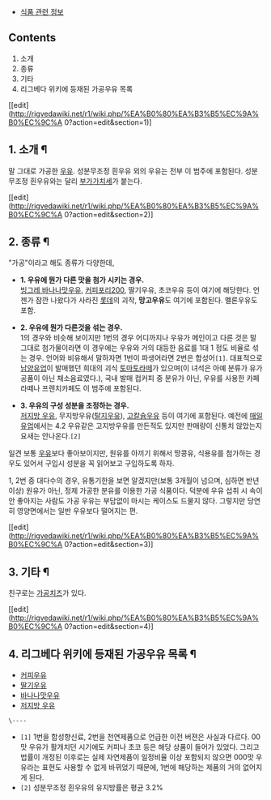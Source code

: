   * [식품 관련 정보](%EC%8B%9D%ED%92%88%20%EA%B4%80%EB%A0%A8%20%EC%A0%95%EB%B3%B4.md)  

## Contents

    

1. 소개 
2. 종류 
3. 기타 
4. 리그베다 위키에 등재된 가공우유 목록 

[[edit](http://rigvedawiki.net/r1/wiki.php/%EA%B0%80%EA%B3%B5%EC%9A%B0%EC%9C%A
0?action=edit&section=1)]

## 1. 소개 ¶

말 그대로 가공한 [우유](%EC%9A%B0%EC%9C%A0.md). 성분무조정 흰우유 외의 우유는 전부 이 범주에 포함된다.
성분무조정 흰우유와는 달리 [부가가치세](%EB%B6%80%EA%B0%80%EA%B0%80%EC%B9%98%EC%84%B8.md)가
붙는다.

  

[[edit](http://rigvedawiki.net/r1/wiki.php/%EA%B0%80%EA%B3%B5%EC%9A%B0%EC%9C%A
0?action=edit&section=2)]

## 2. 종류 ¶

"가공"이라고 해도 종류가 다양한데,

  

  * **1\. 우유에 뭔가 다른 맛을 첨가 시키는 경우.**  
[빙그레 바나나맛우유](%EB%B9%99%EA%B7%B8%EB%A0%88%20%EB%B0%94%EB%82%98%EB%82%98%EB%A7%9B%EC%9A%B0%EC%9C%A0.md), [커피포리200](%EC%BB%A4%ED%94%BC%ED%8F%AC%EB%A6%AC%20200.md), 딸기우유, 초코우유 등이 여기에
해당한다. 언젠가 잠깐 나왔다가 사라진 [롯데](%EB%A1%AF%EB%8D%B0.md)의 괴작, **망고우유**도 여기에 포함된다.
멜론우유도 포함.  

  * **2\. 우유에 뭔가 다른것을 섞는 경우.**  
1의 경우와 비슷해 보이지만 1번의 경우 어디까지나 우유가 메인이고 다른 것은 말 그대로 첨가물이라면 이 경우에는 우유와 거의 대등한 음료를
1대 1 정도 비율로 섞는 경우. 언어와 비유해서 말하자면 1번이 파생어라면 2번은 합성어`[1]`. 대표적으로
[남양유업](%EB%82%A8%EC%96%91%EC%9C%A0%EC%97%85.md)이 발매했던 희대의 괴식
[토마토라떼](%ED%86%A0%EB%A7%88%ED%86%A0%EB%9D%BC%EB%96%BC.md)가 있으며(이 녀석은 아예 분류가
유가공품이 아닌 채소음료였다.), 국내 발매 컵커피 중 분유가 아닌, 우유를 사용한 카페라떼나 프렌치카페도 이 범주에 포함된다.  

  * **3\. 우유의 구성 성분을 조정하는 경우.**  
[저지방 우유](%EC%A0%80%EC%A7%80%EB%B0%A9%20%EC%9A%B0%EC%9C%A0.md),
무지방우유([탈지우유](%ED%83%88%EC%A7%80%EC%9A%B0%EC%9C%A0.md)), [고칼슘우유](%EA%B3%A0%EC%B9%BC%EC%8A%98%20%EC%9A%B0%EC%9C%A0.md) 등이 여기에 포함된다. 예전에
[매일유업](%EB%A7%A4%EC%9D%BC%EC%9C%A0%EC%97%85.md)에서는 4.2 우유같은 고지방우유를 만든적도 있지만
판매량이 신통치 않았는지 요새는 안나온다.`[2]`  

일견 보통 [우유](%EC%9A%B0%EC%9C%A0.md)보다 좋아보이지만, 원유를 아끼기 위해서 땅콩유, 식용유를 첨가하는 경우도
있어서 구입시 성분을 꼭 읽어보고 구입하도록 하자.

  

1, 2번 중 대다수의 경우, 유통기한을 보면 알겠지만(보통 3개월이 넘으며, 심하면 반년 이상) 원유가 아닌, 정제 가공한 분유를 이용한
가공 식품이다. 덕분에 우유 섭취 시 속이 안 좋아지는 사람도 가공 우유는 부담없이 마시는 케이스도 드물지 않다. 그렇지만 당연히
영양면에서는 일반 우유보다 떨어지는 편.

  

[[edit](http://rigvedawiki.net/r1/wiki.php/%EA%B0%80%EA%B3%B5%EC%9A%B0%EC%9C%A
0?action=edit&section=3)]

## 3. 기타 ¶

친구로는 [가공치즈](%EA%B0%80%EA%B3%B5%EC%B9%98%EC%A6%88.md)가 있다.

  

[[edit](http://rigvedawiki.net/r1/wiki.php/%EA%B0%80%EA%B3%B5%EC%9A%B0%EC%9C%A
0?action=edit&section=4)]

## 4. 리그베다 위키에 등재된 가공우유 목록 ¶

  * [커피우유](%EC%BB%A4%ED%94%BC%EC%9A%B0%EC%9C%A0.md)
  * [딸기우유](%EB%94%B8%EA%B8%B0%EC%9A%B0%EC%9C%A0.md)
  * [바나나맛우유](%EB%B0%94%EB%82%98%EB%82%98%EB%A7%9B%EC%9A%B0%EC%9C%A0.md)
  * [저지방 우유](%EC%A0%80%EC%A7%80%EB%B0%A9%20%EC%9A%B0%EC%9C%A0.md)  

`\----`

  * `[1]` 1번을 합성향신료, 2번을 천연제품으로 언급한 이전 버젼은 사실과 다르다. 00맛 우유가 활개치던 시기에도 커피나 초코 등은 해당 상품이 들어가 있었다. 그리고 법률이 개정된 이후로는 실제 자연제품이 일정비율 이상 포함되지 않으면 000맛 우유라는 표현도 사용할 수 없게 바뀌었기 때문에, 1번에 해당하는 제품의 거의 없어지게 된다.
  * `[2]` 성분무조정 흰우유의 유지방률은 평균 3.2%


